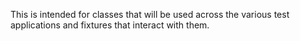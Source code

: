 ﻿This is intended for classes that will be used across the various test applications and fixtures that interact with them.
